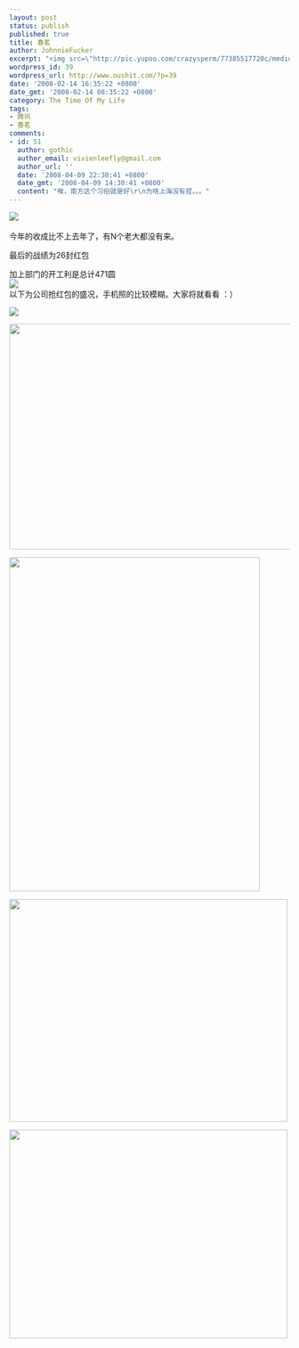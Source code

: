 ```yaml
---
layout: post
status: publish
published: true
title: 春茗
author: JohnnieFucker
excerpt: "<img src=\"http://pic.yupoo.com/crazysperm/77385517720c/medium.jpg\" />\r\n"
wordpress_id: 39
wordpress_url: http://www.oushit.com/?p=39
date: '2008-02-14 16:35:22 +0800'
date_gmt: '2008-02-14 08:35:22 +0800'
category: The Time Of My Life
tags:
- 腾讯
- 春茗
comments:
- id: 51
  author: gothic
  author_email: vivienleefly@gmail.com
  author_url: ''
  date: '2008-04-09 22:30:41 +0800'
  date_gmt: '2008-04-09 14:30:41 +0800'
  content: "唉，南方这个习俗就是好\r\n为啥上海没有捏。。。"
---
```

<p><img src="http://pic.yupoo.com/crazysperm/77385517720c/medium.jpg" /><br />
<!--break--><a id="more-39"></a><br />
今年的收成比不上去年了，有N个老大都没有来。</p>
<p>最后的战绩为26封红包</p>
<p>加上部门的开工利是总计471圆<br />
<img src="http://pic.yupoo.com/crazysperm/47513517720d/medium.jpg" /><br />
以下为公司抢红包的盛况，手机照的比较模糊。大家将就看看 ：）</p>
<p><img src="http://pic.yupoo.com/crazysperm/47638517720d/medium.jpg" /></p>
<p><img border="0" width="540" src="http://pic.yupoo.com/crazysperm/06106518d771/cqfh24tc.jpg" height="405" /></p>
<p><img border="0" width="450" src="http://pic.yupoo.com/crazysperm/60901518d771/cnpqdur7.jpg" height="600" /></p>
<p><img border="0" width="500" src="http://pic.yupoo.com/crazysperm/76244518d772/vbl7x8s0.jpg" height="400" /></p>
<p><img border="0" width="500" src="http://pic.yupoo.com/crazysperm/37075518d771/medium.jpg" height="375" /></p>
